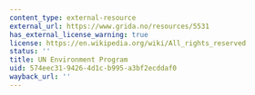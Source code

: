 ```yaml
---
content_type: external-resource
external_url: https://www.grida.no/resources/5531
has_external_license_warning: true
license: https://en.wikipedia.org/wiki/All_rights_reserved
status: ''
title: UN Environment Program
uid: 574eec31-9426-4d1c-b995-a3bf2ecddaf0
wayback_url: ''
---
```

